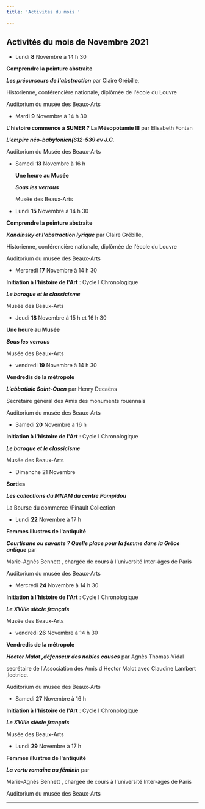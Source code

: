 ```yaml
---
title: 'Activités du mois '

---
```

## **Activités du mois de Novembre 2021**

* Lundi **8** Novembre à 14 h 30

**Comprendre la peinture abstraite**

**_Les précurseurs de l'abstraction_** par Claire Grébille,

Historienne, conférencière nationale, diplômée de l'école du Louvre

Auditorium du musée des Beaux-Arts

* Mardi **9** Novembre  à 14 h 30  

**L'histoire commence à SUMER ? La Mésopotamie III** par Elisabeth Fontan  

**_L'empire néo-babylonien(612-539 av J.C._**  

Auditorium du Musée des Beaux-Arts

* Samedi **13** Novembre à 16 h   

   

  **Une heure au Musée**  

    
  **_Sous les verrous_**  

    
  Musée des Beaux-Arts


* Lundi **15** Novembre à 14 h 30

**Comprendre la peinture abstraite**

**_Kandinsky et l'abstraction lyrique_** par Claire Grébille,

Historienne, conférencière nationale, diplômée de l'école du Louvre

Auditorium du musée des Beaux-Arts

* Mercredi **17** Novembre à 14 h 30  

**Initiation à l'histoire de l'Art** : Cycle I  Chronologique

**_Le baroque et le classicisme_**  

Musée des Beaux-Arts

* Jeudi **18** Novembre à 15 h et 16 h 30  

**Une heure au Musée**  

**_Sous les verrous_**  

Musée des Beaux-Arts

* vendredi **19** Novembre à 14 h 30

**Vendredis de la métropole**

**_L'abbatiale Saint-Ouen_** par Henry Decaëns

Secrétaire général des Amis des monuments rouennais

Auditorium du musée des Beaux-Arts

* Samedi  **20** Novembre à 16 h

**Initiation à l'histoire de l'Art** : Cycle I  Chronologique  

**_Le baroque et le classicisme_**  

Musée des Beaux-Arts

* Dimanche 21 Novembre

**Sorties**

**_Les collections du MNAM du centre Pompidou_**

La Bourse du commerce /Pinault Collection

* Lundi **22** Novembre à 17 h

**Femmes illustres de l'antiquité**

**_Courtisane ou savante ? Quelle place pour la femme dans la Grèce antique_** par

Marie-Agnès Bennett , chargée de cours à l'université Inter-âges de Paris

Auditorium du musée des Beaux-Arts

* Mercredi **24** Novembre à 14 h 30  

**Initiation à l'histoire de l'Art** : Cycle I  Chronologique  

**_Le XVIIIe siècle français_**  

Musée des Beaux-Arts

* vendredi **26** Novembre à 14 h 30

**Vendredis de la métropole**

**_Hector Malot ,défenseur des nobles causes_** par Agnès Thomas-Vidal

secrétaire de l'Association des Amis d'Hector Malot avec Claudine Lambert ,lectrice.

Auditorium du musée des Beaux-Arts

* Samedi  **27** Novembre à 16 h

**Initiation à l'histoire de l'Art** : Cycle I  Chronologique  

**_Le XVIIIe siècle français_**  

Musée des Beaux-Arts

* Lundi **29** Novembre à 17 h

**Femmes illustres de l'antiquité**

**_La vertu romaine au féminin_** par

Marie-Agnès Bennett , chargée de cours à l'université Inter-âges de Paris

Auditorium du musée des Beaux-Arts

***